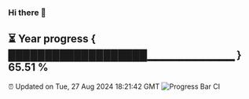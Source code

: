 ### Hi there 👋
⏳ Year progress { ███████████████████▁▁▁▁▁▁▁▁▁▁▁ } 65.51 %
---
⏰ Updated on Tue, 27 Aug 2024 18:21:42 GMT
![Progress Bar CI](https://github.com/liununu/liununu/workflows/Progress%20Bar%20CI/badge.svg)
